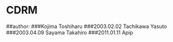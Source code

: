 # CDRM
##author:
###Kojima Toshiharu
###2003.02.02 Tachikawa Yasuto
###2003.04.09 Sayama Takahiro
###2011.01.11 Apip


